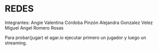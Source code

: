 # REDES
Integrantes:
Angie Valentina Córdoba Pinzón
Alejandra Gonzalez Velez
Miguel Angel Romero Rosas

Para probar(jugar) el agar.io ejecutar primero un jugador y luego un streaming.

